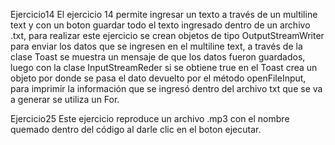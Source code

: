 Ejercicio14
El ejercicio 14 permite ingresar un texto a través de un multiline text y con un boton guardar
todo el texto ingresado dentro de un archivo .txt, para realizar este ejercicio se crean objetos
de tipo OutputStreamWriter para enviar los datos que se ingresen en el multiline text, a través
de la clase Toast se muestra un mensaje de que los datos fueron guardados, luego con la clase
InputStreamReder si se obtiene true en el Toast crea un objeto por donde se pasa el dato
devuelto por el método openFileInput, para imprimir la información que se ingresó dentro del 
archivo txt que se va a generar se utiliza un For.

Ejercicio25
Este ejercicio reproduce un archivo .mp3 con el nombre quemado dentro del código al darle 
clic en el boton ejecutar.